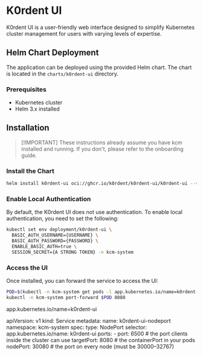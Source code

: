 # K0rdent UI

K0rdent UI is a user-friendly web interface designed to simplify Kubernetes cluster management for users with varying levels of expertise.

## Helm Chart Deployment

The application can be deployed using the provided Helm chart. The chart is located in the `charts/k0rdent-ui` directory.

### Prerequisites

- Kubernetes cluster
- Helm 3.x installed

## Installation

> [!IMPORTANT] These instructions already assume you have kcm installed and running. If you don't, please refer to the onboarding guide.

### Install the Chart

```sh
helm install k0rdent-ui oci://ghcr.io/k0rdent/k0rdent-ui/k0rdent-ui --version 0.1.0 -n kcm-system
```

### Enable Local Authentication

By default, the K0rdent UI does not use authentication. To enable local authentication, you need to set the following:

```sh
kubectl set env deployment/k0rdent-ui \
  BASIC_AUTH_USERNAME={USERNAME} \
  BASIC_AUTH_PASSWORD={PASSWORD} \
  ENABLE_BASIC_AUTH=true \
  SESSION_SECRET={A STRONG TOKEN} -n kcm-system
  ```

### Access the UI

Once installed, you can forward the service to access the UI:

```sh
POD=$(kubectl -n kcm-system get pods -l app.kubernetes.io/name=k0rdent-ui -o name)
kubectl -n kcm-system port-forward $POD 8080
```


app.kubernetes.io/name=k0rdent-ui

apiVersion: v1
kind: Service
metadata:
  name: k0rdent-ui-nodeport
  namespace: kcm-system
spec:
  type: NodePort
  selector:
    app.kubernetes.io/name: k0rdent-ui
  ports:
    - port: 6500         # the port clients inside the cluster can use
      targetPort: 8080   # the containerPort in your pods
      nodePort: 30080    # the port on every node (must be 30000–32767)